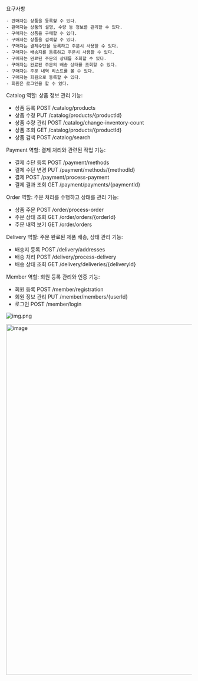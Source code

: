 요구사항

```
- 판매자는 상품을 등록할 수 있다.
- 판매자는 상품의 설명, 수량 등 정보를 관리할 수 있다.
- 구매자는 상품을 구매할 수 있다.
- 구매자는 상품을 검색할 수 있다.
- 구매자는 결제수단을 등록하고 주문시 사용할 수 있다.
- 구매자는 배송지를 등록하고 주문시 사용할 수 있다.
- 구매자는 완료된 주문의 상태를 조회할 수 있다.
- 구매자는 완료된 주문의 배송 상태를 조회할 수 있다.
- 구매자는 주문 내역 리스트를 볼 수 있다.
- 구매자는 회원으로 등록할 수 있다.
- 회원은 로그인을 할 수 있다.
```

Catalog
역할: 상품 정보 관리
기능:
- 상품 등록 POST /catalog/products
- 상품 수정 PUT /catalog/products/{productId}
- 상품 수량 관리 POST /catalog/change-inventory-count
- 상품 조회 GET /catalog/products/{productId}
- 상품 검색 POST /catalog/search

Payment
역할: 결제 처리와 관련된 작업
기능:
- 결제 수단 등록 POST /payment/methods
- 결제 수단 변경 PUT /payment/methods/{methodId}
- 결제 POST /payment/process-payment
- 결제 결과 조회 GET /payment/payments/{paymentId} 

Order
역할: 주문 처리를 수행하고 상태를 관리
기능: 
- 상품 주문 POST  /order/process-order
- 주문 상태 조회 GET /order/orders/{orderId}
- 주문 내역 보기 GET /order/orders

Delivery
역할: 주문 완료된 제품 배송, 상태 관리
기능:
- 배송지 등록 POST /delivery/addresses
- 배송 처리 POST /delivery/process-delivery
- 배송 상태 조회 GET /delivery/deliveries/{deliveryId}

Member
역할: 회원 등록 관리와 인증
기능:
- 회원 등록 POST /member/registration
- 회원 정보 관리 PUT /member/members/{userId}
- 로그인 POST /member/login

![img.png](img.png)

<img width="951" alt="image" src="https://github.com/BaekSeungYeol/blackfriday-traffic/assets/47316511/d61f831b-cc48-4cf3-b648-4216dd4a63a9">

